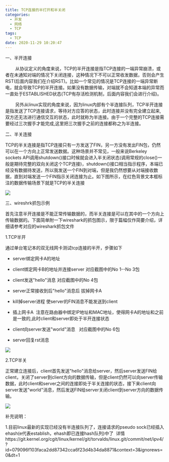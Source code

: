 ```yaml
---
title: TCP连接的半打开和半关闭
categories:
  - 开发
  - 网络
  - TCP
tags:
  - TCP
date: 2020-11-29 10:20:47
---
```


一、半开连接

        从协议定义的角度来说，TCP的半开连接是指TCP连接的一端异常崩溃，或者在未通知对端的情况下关闭连接，这种情况下不可以正常收发数据，否则会产生RST(后面内容我们在介绍RST)。比如一个常见的情况是TCP连接的一端异常断电，就会导致TCP的半开连接。如果没有数据传输，对端就不会知道本端的异常而一直处于ESTABLISHED状态(TCP有存活检测机制，后面内容我们会进行介绍)。

        另外从linux实现的角度来说，因为linux内部有个半连接队列，TCP半开连接是指发送了TCP连接请求，等待对方应答的状态，此时连接并没有完全建立起来,双方还无法进行通信交互的状态，此时就称为半连接。由于一个完整的TCP连接需要经过三次握手才能完成,这里把三次握手之前的连接都称之为半连接。

二、半关连接

TCP的半关连接是指TCP连接只有一方发送了FIN，另一方没有发出FIN包，仍然可以在一个方向上正常发送数据。这种场景并不常见，一般来说Berkeley sockets API调用shutdown()接口时候就会进入半关闭状态(调用常规的close()一般是期待完整的双向关闭这个TCP连接)，shutdown()接口相当指示程序，本端已经没有数据待发送，所以我发送一个FIN到对端，但是我仍然想要从对端接收数据，直到对端发送一个FIN指示关闭连接为止。如下图所示，在红色背景文本框标注的数据传输场景下就是TCP的半关连接

![](https://images2015.cnblogs.com/blog/740952/201611/740952-20161107133341092-1088495812.png)

三、wireshrk抓包示例

首先注意半开连接是不能正常传输数据的，而半关连接是可以在其中的一个方向上传输数据的。下面简单附一下wireshark的抓包图示，限于篇幅仅作简要介绍，详细请参考对应的wireshark抓包文件

1.TCP半开

通过单台笔记本的双无线网卡测试tcp连接的半开，步骤如下

*   server绑定网卡A的地址

*   client绑定网卡B的地址并连接server 对应截图中的No 1\-\-No 3包

*   client发送"hello"消息 对应截图中的No 4包

*   server正常接收到后"hello"消息后 拔掉网卡A

*   kill掉server进程 使server的FIN消息不能发送到client

*   插上网卡A  注意在路由器中绑定IP地址和MAC地址，使得网卡A的地址和之前是一致的,此时client和server即处于半开连接状态

*   client向server发送"world"消息   对应截图中的No 6包

*   server回复rst消息

[![](https://images2015.cnblogs.com/blog/740952/201611/740952-20161107133343795-1911242012.png)](http://images2015.cnblogs.com/blog/740952/201611/740952-20161107133343795-1911242012.png)

2.TCP半关

正常建立连接后，client首先发送"hello"消息给server，然后server发送FIN给client，关闭了server到client方向的数据传输，但是client仍然可以向server传输数据，此时client和server之间的连接即处于半关连接的状态，接下来client向server发送"world"消息，然后发送FIN给server关闭client到server方向的数据传输。

[![](https://images2015.cnblogs.com/blog/740952/201611/740952-20161107133348077-790799891.png)](http://images2015.cnblogs.com/blog/740952/201611/740952-20161107133348077-790799891.png)

补充说明：

1.目前linux最新的实现已经没有半连接队列了，连接请求的pseudo sock已经插入ehash(e代表establish，ehash即已连接hash队列)中了  详情https://git.kernel.org/cgit/linux/kernel/git/torvalds/linux.git/commit/net/ipv4/?id=079096f103faca2dd87342cca6f23d4b34da8871&context=3&ignorews=0&dt=1